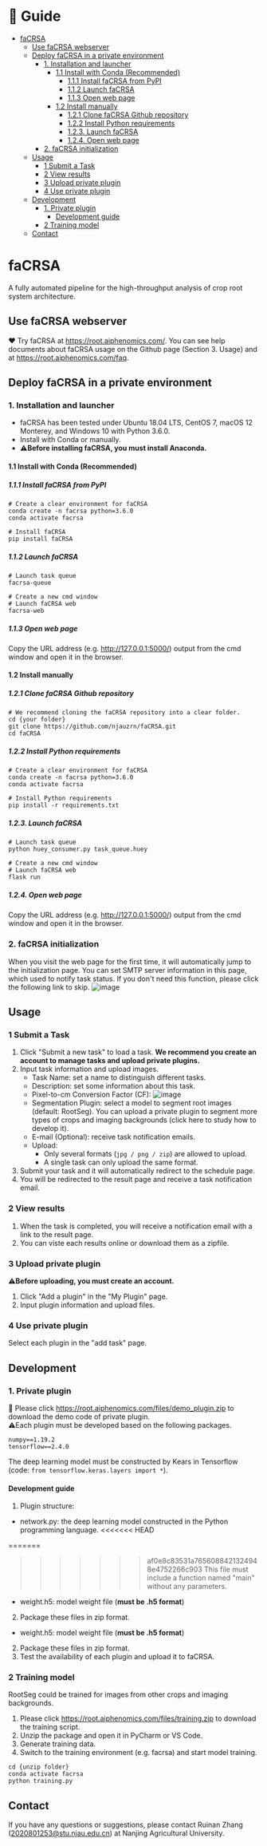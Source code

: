 # 🔗 Guide
- [faCRSA](#facrsa)
  * [Use faCRSA webserver](#use-facrsa-webserver)
  * [Deploy faCRSA in a private environment](#deploy-facrsa-in-a-private-environment)
    + [1. Installation and launcher](#1-installation-and-launcher)
      - [1.1 Install with Conda (Recommended)](#11-install-with-conda--recommended-)
        * [1.1.1 Install faCRSA from PyPI](#111-install-facrsa-from-pypi)
        * [1.1.2 Launch faCRSA](#112-launch-facrsa)
        * [1.1.3 Open web page](#113-open-web-page)
      - [1.2 Install manually](#12-install-manually)
        * [1.2.1 Clone faCRSA Github  repository](#121-clone-facrsa-github--repository)
        * [1.2.2 Install Python requirements](#122-install-python-requirements)
        * [1.2.3. Launch faCRSA](#123-launch-facrsa)
        * [1.2.4. Open web page](#124-open-web-page)
    + [2. faCRSA initialization](#2-facrsa-initialization)
  * [Usage](#usage)
    + [1 Submit a Task](#1-submit-a-task)
    + [2 View results](#2-view-results)
    + [3 Upload private plugin](#3-upload-private-plugin)
    + [4 Use private plugin](#4-use-private-plugin)
  * [Development](#development)
    + [1. Private plugin](#1-private-plugin)
      - [Development guide](#development-guide)
    + [2 Training model](#2-training-model)
  * [Contact](#contact)
# faCRSA
A fully automated pipeline for the high-throughput analysis of crop root system architecture. 
## Use faCRSA webserver
❤️ Try faCRSA at https://root.aiphenomics.com/. You can see help documents about faCRSA usage on the Github page (Section 3. Usage) and at https://root.aiphenomics.com/faq.
## Deploy faCRSA in a private environment
### 1. Installation and launcher
- faCRSA has been tested under Ubuntu 18.04 LTS, CentOS 7, macOS 12 Monterey, and Windows 10 with Python 3.6.0. 
- Install with Conda or manually.
- ⚠️**Before installing faCRSA, you must install Anaconda.**
#### 1.1 Install with Conda (Recommended)
##### 1.1.1 Install faCRSA from PyPI
```pyt
# Create a clear environment for faCRSA
conda create -n facrsa python=3.6.0
conda activate facrsa

# Install faCRSA
pip install faCRSA
```
##### 1.1.2 Launch faCRSA
```pyt
# Launch task queue
facrsa-queue

# Create a new cmd window
# Launch faCRSA web
facrsa-web
```
##### 1.1.3 Open web page
Copy the URL address (e.g. http://127.0.0.1:5000/) output from the cmd window and open it in the browser.
#### 1.2 Install manually
##### 1.2.1 Clone faCRSA Github  repository
```pyt
# We recommend cloning the faCRSA repository into a clear folder.
cd {your folder}
git clone https://github.com/njauzrn/faCRSA.git
cd faCRSA
```
##### 1.2.2 Install Python requirements
```pyt
# Create a clear environment for faCRSA
conda create -n facrsa python=3.6.0
conda activate facrsa

# Install Python requirements
pip install -r requirements.txt
```
##### 1.2.3. Launch faCRSA
```pyt
# Launch task queue
python huey_consumer.py task_queue.huey

# Create a new cmd window
# Launch faCRSA web
flask run
```
##### 1.2.4. Open web page
Copy the URL address (e.g. http://127.0.0.1:5000/) output from the cmd window and open it in the browser.

### 2. faCRSA initialization
When you visit the web page for the first time, it will automatically jump to the initialization page. You can set  SMTP server information in this page, which used to notify task status. If you don't need this function, please click the following link to skip.
![image](https://user-images.githubusercontent.com/71422762/176860754-d8852989-2000-4419-82f0-e0e7a17cfbec.png)

## Usage
### 1 Submit a Task
1. Click "Submit a new task" to load a task. **We recommend you create an account to manage tasks and upload private plugins.**
2. Input task information and upload images.
	- Task Name: set a name to distinguish different tasks.
	- Description: set some information about this task.
	- Pixel-to-cm Conversion Factor (CF): ![image](https://user-images.githubusercontent.com/71422762/176860806-139ebc3d-8daa-4f32-9655-1f831065af2a.png)
	- Segmentation Plugin: select a model to segment root images (default: RootSeg). You can upload a private plugin to segment more types of crops and imaging backgrounds (click here to study how to develop it).
	- E-mail (Optional): receive task notification emails.
	- Upload: 
		- Only several formats (`jpg / png / zip`) are allowed to upload.
		- A single task can only upload the same format.
3. Submit your task and it will automatically redirect to the schedule page.
4. You will be redirected to the result page and receive a task notification email.
### 2 View results
1.  When the task is completed, you will receive a notification email with a link to the result page.
2.  You can viste each results online or download them as a zipfile.
### 3 Upload private plugin
⚠️**Before uploading, you must create an account.**
1.  Click "Add a plugin" in the "My Plugin" page.
2. Input plugin information and upload files.
### 4 Use private plugin
Select each plugin in the "add task" page.

## Development
### 1. Private plugin
🔗 Please click https://root.aiphenomics.com/files/demo_plugin.zip to download the demo code of private plugin.<br>⚠️Each plugin must be developed based on the following packages.
```pyt
numpy==1.19.2
tensorflow==2.4.0
```
The deep learning model must be constructed by Kears in Tensorflow (code: <code>from tensorflow.keras.layers import *</code>).
#### Development guide
1. Plugin structure:
- network.py: the deep learning model constructed in the Python programming language.
<<<<<<< HEAD
  
=======
>>>>>>> af0e8c83531a7656088421324948e4752266c903
  > This file must include a function named "main" without any parameters. 
- weight.h5: model weight file (**must be .h5 format**)
2. Package these files in zip format.
- weight.h5: model weight file (**must be .h5 format**)
2. Package these files in zip format.
3. Test the availability of each plugin and upload it to faCRSA.
### 2 Training model
RootSeg could be trained for images from other crops and imaging backgrounds.
1. Please click https://root.aiphenomics.com/files/training.zip to download the training script.
2. Unzip the package and open it in PyCharm or VS Code.
3. Generate training data.
4. Switch to the training environment (e.g. facrsa) and start model training.
```pyt
cd {unzip folder}
conda activate facrsa
python training.py
```
## Contact
If you have any questions or suggestions, please contact Ruinan Zhang (2020801253@stu.njau.edu.cn) at Nanjing Agricultural University.
